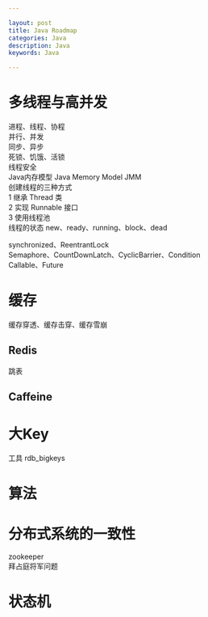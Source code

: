 ```yaml
---

layout: post
title: Java Roadmap
categories: Java
description: Java
keywords: Java

---
```


# 多线程与高并发
进程、线程、协程  
并行、并发  
同步、异步  
死锁、饥饿、活锁  
线程安全  
Java内存模型 Java Memory Model JMM  
创建线程的三种方式  
1 继承 Thread 类  
2 实现 Runnable 接口  
3 使用线程池  
线程的状态 new、ready、running、block、dead  

synchronized、ReentrantLock  
Semaphore、CountDownLatch、CyclicBarrier、Condition  
Callable、Future  


# 缓存
缓存穿透、缓存击穿、缓存雪崩  
## Redis
跳表  

## Caffeine

# 大Key
工具 rdb_bigkeys  

# 算法

# 分布式系统的一致性
zookeeper  
拜占庭将军问题  

# 状态机

